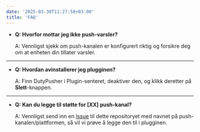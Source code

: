 ```yaml
---
date: '2025-03-30T11:27:58+03:00'
title: 'FAQ'
---
```


- **Q: Hvorfor mottar jeg ikke push-varsler?**

  A: Vennligst sjekk om push-kanalen er konfigurert riktig og forsikre deg om at enheten din tillater varsler.

---

- **Q: Hvordan avinstallerer jeg plugginen?**

  A: Finn DutyPusher i Plugin-senteret, deaktiver den, og klikk deretter på **Slett**-knappen.

---

- **Q: Kan du legge til støtte for [XX] push-kanal?**

  A: Vennligst send inn en [Issue](https://github.com/MorCherlf/FFXIVDutyPusher/issues/new/choose) til dette repositoryet med navnet på push-kanalen/plattformen, så vil vi prøve å legge den til i plugginen.